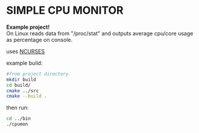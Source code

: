 # SIMPLE CPU MONITOR

**Example project!**\
On Linux reads data from "/proc/stat" and outputs average cpu/core usage as percentage on console.

uses [NCURSES](https://invisible-island.net/ncurses/)

example build:

```bash
#from project directory
mkdir build
cd build/
cmake ../src
cmake --build .
```

then run:

```bash
cd ../bin
./cpumon
```
